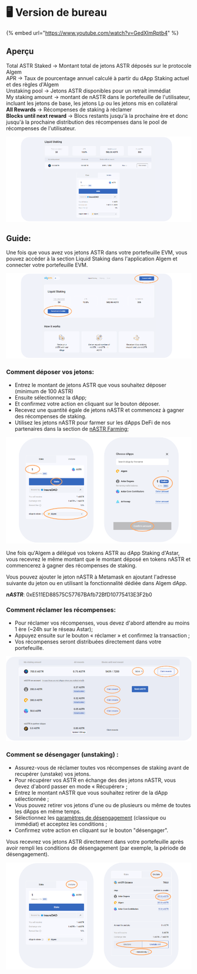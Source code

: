 # 🖥 Version de bureau

{% embed url="https://www.youtube.com/watch?v=GedXImRptb4" %}

## Aperçu

Total ASTR Staked -> Montant total de jetons ASTR déposés sur le protocole Algem\
APR -> Taux de pourcentage annuel calculé à partir du dApp Staking actuel et des règles d'Algem\
Unstaking pool -> Jetons ASTR disponibles pour un retrait immédiat\
My staking amount -> montant de nASTR dans le portefeuille de l'utilisateur, incluant les jetons de base, les jetons Lp ou les jetons mis en collatéral\
**All Rewards** -> Récompenses de staking à réclamer\
**Blocks until next reward** -> Blocs restants jusqu'à la prochaine ère et donc jusqu'à la prochaine distribution des récompenses dans le pool de récompenses de l'utilisateur.

![](<../../.gitbook/assets/Dashboard doc.png>)

## Guide:

Une fois que vous avez vos jetons ASTR dans votre portefeuille EVM, vous pouvez accéder à la section Liquid Staking dans l'application Algem et connecter votre portefeuille EVM.

![](<../../.gitbook/assets/Connect wallet.png>)

### Comment déposer vos jetons:&#x20;

* Entrez le montant de jetons ASTR que vous souhaitez déposer (minimum de 100 ASTR)
* Ensuite sélectionnez la dApp;
* Et confirmez votre action en cliquant sur le bouton déposer.
* Recevez une quantité égale de jetons nASTR et commencez à gagner des récompenses de staking.
* Utilisez les jetons nASTR pour farmer sur les dApps DeFi de nos partenaires dans la section de [nASTR Farming](../comment-utiliser-le-nastr-farming-dalgem/);

![](../../.gitbook/assets/Staking.png)

Une fois qu'Algem a délégué vos tokens ASTR au dApp Staking d'Astar, vous recevrez le même montant que le montant déposé en tokens nASTR et commencerez à gagner des récompenses de staking.

Vous pouvez ajouter le jeton nASTR à Metamask en ajoutant l'adresse suivante du jeton ou en utilisant la fonctionnalité dédiée dans Algem dApp.

_**nASTR**_: 0xE511ED88575C57767BAfb72BfD10775413E3F2b0

### Comment réclamer les récompenses:

* Pour réclamer vos récompenses, vous devez d'abord attendre au moins 1 ère (\~24h sur le réseau Astar);
* Appuyez ensuite sur le bouton « réclamer » et confirmez la transaction ;
* Vos récompenses seront distribuées directement dans votre portefeuille.

![](../../.gitbook/assets/Claiming.png)

### Comment se désengager (unstaking) :

* Assurez-vous de réclamer toutes vos récompenses de staking avant de recupérer (unstake) vos jetons.
* Pour récupérer vos ASTR en échange des des jetons nASTR, vous devez d'abord passer en mode « Récupérer» ;
* Entrez le montant nASTR que vous souhaitez retirer de la dApp sélectionnée ;
* Vous pouvez retirer vos jetons d'une ou de plusieurs ou même de toutes les dApps en même temps.
* Sélectionnez les [paramètres de désengagement](../../le-protocole-algem/liquid-dapp-staking/unstaking-nastr-recuperer-ses-astr.md) (classique ou immédiat) et acceptez les conditions ;
* Confirmez votre action en cliquant sur le bouton "désengager".

Vous recevrez vos jetons ASTR directement dans votre portefeuille après avoir rempli les conditions de désengagement (par exemple, la période de désengagement).

![](<../../.gitbook/assets/Unstaking light.png>)
